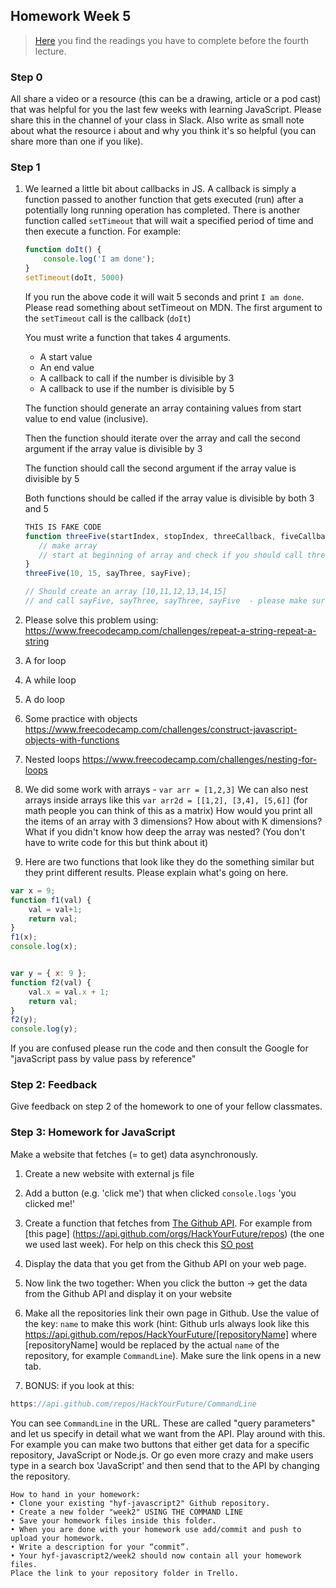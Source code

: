 ## Homework Week 5

>[Here](https://github.com/HackYourFuture/JavaScript/tree/master/Week5/README.md) you find the readings you have to complete before the fourth lecture.

### Step 0
All share a video or a resource (this can be a drawing, article or a pod cast) that was helpful for you the last few weeks with learning JavaScript. Please share this in the channel of your class in Slack. Also write as small note about what the resource i about and why you think it's so helpful (you can share more than one if you like).

### Step 1

1. We learned a little bit about callbacks in JS. A callback is simply a function passed to another function that gets executed (run) after a potentially long running operation has completed. There is another function called `setTimeout` that will wait a specified period of time and then execute a function. For example: 

    ```js
    function doIt() {
        console.log('I am done');
    }
    setTimeout(doIt, 5000)
    ```
    If you run the above code it will wait 5 seconds and print `I am done`. Please read something about setTimeout on MDN. The first argument to the `setTimeout` call is the callback (`doIt`)

    You must write a function that takes 4 arguments.
    - A start value 
    - An end value
    - A callback to call if the number is divisible by 3 
    - A callback to use if the number is divisible by 5

    The function should generate an array containing values from start value to end value (inclusive). 

    Then the function should iterate over the array and call the second argument if the array value is divisible by 3

    The function should call the second argument if the array value is divisible by 5 

    Both functions should be called if the array value is divisible by both 3 and 5

    ```js
    THIS IS FAKE CODE 
    function threeFive(startIndex, stopIndex, threeCallback, fiveCallback) {
       // make array 
       // start at beginning of array and check if you should call threeCallback or fiveCallback or go on to next  
    }
    threeFive(10, 15, sayThree, sayFive);

    // Should create an array [10,11,12,13,14,15]
    // and call sayFive, sayThree, sayThree, sayFive  - please make sure you see why these calls are made before you start coding
    ```


2. Please solve this problem using:
https://www.freecodecamp.com/challenges/repeat-a-string-repeat-a-string
 1. A for loop
 2. A while loop
 3. A do loop

3. Some practice with objects 
https://www.freecodecamp.com/challenges/construct-javascript-objects-with-functions

4. Nested loops 
https://www.freecodecamp.com/challenges/nesting-for-loops

5. We did some work with arrays - `var arr = [1,2,3]`
We can also nest arrays inside arrays like this `var arr2d = [[1,2], [3,4], [5,6]]` (for math people you can think of this as a matrix)
How would you print all the items of an array with 3 dimensions? 
How about with K dimensions? 
What if you didn't know how deep the array was nested? (You don't have to write code for this but think about it)

6. Here are two functions that look like they do the something similar but they print different results. Please explain what's going on here.

```js
var x = 9; 
function f1(val) { 
    val = val+1; 
    return val;
}
f1(x);
console.log(x);


var y = { x: 9 };
function f2(val) {
    val.x = val.x + 1;
    return val;
}
f2(y);
console.log(y);
```
If you are confused please run the code and then consult the Google for "javaScript pass by value pass by reference"

### Step 2: Feedback
Give feedback on step 2 of the homework to one of your fellow classmates.

### Step 3: Homework for JavaScript

Make a website that fetches (= to get) data asynchronously.

1) Create a new website with external js file

2) Add a button (e.g. 'click me') that when clicked `console.logs` 'you clicked me!'

3) Create a function that fetches from [The Github API](https://developer.github.com/v3/). For example from [this page] (https://api.github.com/orgs/HackYourFuture/repos) (the one we used last week). For help on this check this [SO post](https://stackoverflow.com/questions/247483/http-get-request-in-javascript)

4) Display the data that you get from the Github API on your web page.

5) Now link the two together: When you click the button -> get the data from the Github API and display it on your website

6) Make all the repositories link their own page in Github. Use the value of the key: `name` to make this work (hint: Github urls always look like this https://api.github.com/repos/HackYourFuture/[repositoryName] where [repositoryName] would be replaced by the actual `name` of the repository, for example `CommandLine`). Make sure the link opens in a new tab.

7) BONUS: if you look at this:

```js
https://api.github.com/repos/HackYourFuture/CommandLine
```

You can see `CommandLine` in the URL. These are called "query parameters" and let us specify in detail what we want from the API. Play around with this. For example you can make two buttons that either get data for a specific repository, JavaScript or Node.js. Or go even more crazy and make users type in a search box 'JavaScript' and then send that to the API by changing the repository.

<!---
3. Make a function which takes a single argument. The function should make an XHR request to `localhost:3000/movies?q=[SEARCH_TERM]` where the search term will be the argument. This argument will be the input the user has given you, so make sure that when the user clicks the button you call this function with the argument. 

   Look at the [documentation of the API](https://github.com/typicode/json-server) and see which other query parameters `json-server` support. Mess around with this to see how changing (or adding) parameters modifies your results.

4. Use the code from your previous assignment to render the new results. If you have already displayed previous results make sure you clear them (hint: `someElement.removeChild(someChild)`). Make sure you style these results, use a style sheet for this! Also make sure you do not use JavaScript to construct static elements. This way you can handle the positioning of elements easier.

5. Change the layout of the page so that you only show a list of movie titles on the left side of your page. When the user hovers over a link (or maybe with a click) you want to show the additional information about the movie (poster, year etc.) on the right column. 


 -->


```
How to hand in your homework:
• Clone your existing "hyf-javascript2" Github repository.
• Create a new folder "week2" USING THE COMMAND LINE 
• Save your homework files inside this folder. 
• When you are done with your homework use add/commit and push to upload your homework. 
• Write a description for your “commit”.
• Your hyf-javascript2/week2 should now contain all your homework files.
Place the link to your repository folder in Trello.
```

